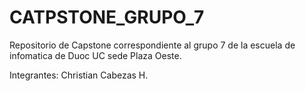 # CATPSTONE_GRUPO_7
Repositorio de Capstone correspondiente al grupo 7 de la escuela de infomatica de Duoc UC sede Plaza Oeste.

Integrantes: Christian Cabezas H.
